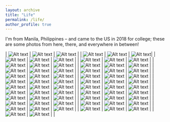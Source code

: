 ```yaml
---
layout: archive
title: "Life"
permalink: /life/
author_profile: true
---
```


I'm from Manila, Philippines – and came to the US in 2018 for college; these are some photos from here, there, and everywhere in between!

| ![Alt text](../images/life_images/346110169_1343832172838406_5088131566623955040_n.jpg) | ![Alt text](../images/life_images/346110560_3447609775503355_3485395503130113911_n.jpg) | ![Alt text](../images/life_images/346112756_1054364385968706_1828497331447554464_n.jpg) |
| ![Alt text](../images/life_images/346111341_266499575769315_2961617911789792330_n.jpg) | ![Alt text](../images/life_images/346111347_768651997972673_8997637337555974837_n.jpg) | ![Alt text](../images/life_images/346111275_195951600014706_1277093066482133067_n.jpg)|
| ![Alt text](../images/life_images/346114218_1525503898255082_8366019705160733579_n.jpg) | ![Alt text](../images/life_images/346114776_774681237403020_3440236152962724941_n.jpg) | ![Alt text](../images/life_images/346114757_961449868273785_7253958127227224276_n.jpg) |
| ![Alt text](../images/life_images/346114757_1216525072330211_7547676577006998987_n.jpg) | ![Alt text](../images/life_images/346114755_1731936973927278_3364384900907575749_n.jpg) | ![Alt text](../images/life_images/346115083_1436896970465043_6164544193735825696_n.jpg) |
| ![Alt text](../images/life_images/346115493_790056255780879_7382039044701875799_n.jpg) | ![Alt text](../images/life_images/346116299_130179230069995_2756186488356327484_n.jpg) | ![Alt text](../images/life_images/346119662_189948426886230_577618330216713855_n.jpg) |
| ![Alt text](../images/life_images/346120868_3383153338600421_5372661231926220252_n.jpg) | ![Alt text](../images/life_images/346123156_2467927716711747_8010774257528963967_n.jpg) | ![Alt text](../images/life_images/346126026_944587266790692_6742529086860433628_n.jpg) |
| ![Alt text](../images/life_images/346127756_208236365390558_8836086910842489570_n.jpg) | ![Alt text](../images/life_images/346136353_593425342768224_4715779422174143290_n.jpg) | ![Alt text](../images/life_images/346147251_982169706114382_7146296182055716940_n.jpg) |
| ![Alt text](../images/life_images/IMG_3859.JPG) | ![Alt text](../images/life_images/346150736_6338990112834541_5943989284034124567_n.jpg) | ![Alt text](../images/life_images/IMG_3853.JPG) |
| ![Alt text](../images/life_images/346149747_769558678160119_2057124528413937474_n.jpg) | ![Alt text](../images/life_images/IMG_4311.jpg) | ![Alt text](../images/life_images/IMG_4745.jpg) |
| ![Alt text](../images/life_images/IMG_4837.jpg) | ![Alt text](../images/life_images/IMG_4864.jpg) | ![Alt text](../images/life_images/IMG_4915.JPG) |
| ![Alt text](../images/life_images/IMG_4946.JPG) | ![Alt text](../images/life_images/IMG_4962.jpg) | ![Alt text](../images/life_images/IMG_5653.JPG) |
| ![Alt text](../images/life_images/IMG_5867.jpg) | ![Alt text](../images/life_images/IMG_5953.jpg) | ![Alt text](../images/life_images/IMG_6312.jpg) |
| ![Alt text](../images/life_images/IMG_6351.jpg) | ![Alt text](../images/life_images/IMG_7217.jpg) | ![Alt text](../images/life_images/IMG_7690.jpg) |
| ![Alt text](../images/life_images/346112848_1325576848357716_7118617162510642005_n.jpg) | ![Alt text](../images/life_images/346113288_770759034709848_2267326979408403609_n.jpg) | ![Alt text](../images/life_images/1.jpg) |
| ![Alt text](../images/2a.jpg) | ![Alt text](../images/life_images/2b.jpg) | ![Alt text](../images/life_images/2c.jpg) |
| ![Alt text](../images/3a.jpg) | ![Alt text](../images/life_images/3b.jpg) | ![Alt text](../images/life_images/3c.jpg) |
| ![Alt text](../images/4a.jpg) | ![Alt text](../images/life_images/4b.jpg) | ![Alt text](../images/life_images/4c.jpg) |
| ![Alt text](../images/5a.jpg) | ![Alt text](../images/life_images/5b.jpg) | ![Alt text](../images/life_images/5c.jpg) |
| ![Alt text](../images/6a.jpg) | ![Alt text](../images/life_images/6b.jpg) | ![Alt text](../images/life_images/6c.jpg) |
| ![Alt text](../images/7a.jpg) | ![Alt text](../images/life_images/7b.jpg) | ![Alt text](../images/life_images/7c.jpg) |
| ![Alt text](../images/8a.jpg) | ![Alt text](../images/life_images/8b.jpg) | ![Alt text](../images/life_images/8c.jpg) |
| ![Alt text](../images/9a.jpg) | ![Alt text](../images/life_images/9b.jpg) | ![Alt text](../images/life_images/9c.jpg) |
| ![Alt text](../images/10a.jpg) | ![Alt text](../images/life_images/10b.jpg) |  |
